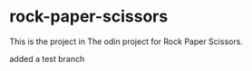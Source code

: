 # rock-paper-scissors


This is the project in The odin project for Rock Paper Scissors.


added a test branch